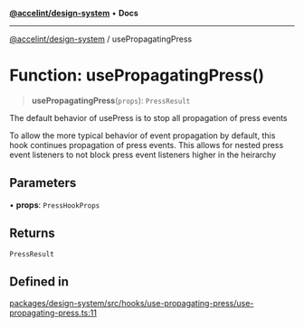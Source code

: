 [**@accelint/design-system**](../README.md) • **Docs**

***

[@accelint/design-system](../README.md) / usePropagatingPress

# Function: usePropagatingPress()

> **usePropagatingPress**(`props`): `PressResult`

The default behavior of usePress is to stop all propagation of press events

To allow the more typical behavior of event propagation by default, this hook
continues propagation of press events. This allows for nested press event
listeners to not block press event listeners higher in the heirarchy

## Parameters

• **props**: `PressHookProps`

## Returns

`PressResult`

## Defined in

[packages/design-system/src/hooks/use-propagating-press/use-propagating-press.ts:11](https://github.com/gohypergiant/standard-toolkit/blob/258694cea8ed8bbd956b3cf5da47c2c9debcf127/packages/design-system/src/hooks/use-propagating-press/use-propagating-press.ts#L11)
